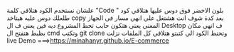 علشان نستخدم الكود هتلاقي كلمة "Code " بلون الاخضر فوق دوس عليها هتلاقي كود طلعلك دوس عليه هيتاخد copy بعد كدة شوف انت هشتغل علي انهي مسار في الجهاز المعني يعني هتكون حابب تحط المشروع ديه فين يعني ف ال Desktop ف انهي مكان بظبط هتفتح ال cmd وتكتب git clone وتحنط الكود الي كتبتو هتلاقي كل الملفات  نزلت 
live Demo ===>https://minahanyr.github.io/E-commerce
